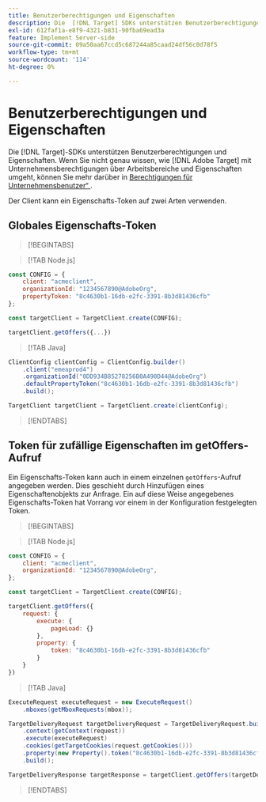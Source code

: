 ```yaml
---
title: Benutzerberechtigungen und Eigenschaften
description: Die  [!DNL Target] SDKs unterstützen Benutzerberechtigungen und Eigenschaften.
exl-id: 612faf1a-e8f9-4321-b831-90fba69ead3a
feature: Implement Server-side
source-git-commit: 09a50aa67ccd5c687244a85caad24df56c0d78f5
workflow-type: tm+mt
source-wordcount: '114'
ht-degree: 0%

---
```


# Benutzerberechtigungen und Eigenschaften

Die [!DNL Target]-SDKs unterstützen Benutzerberechtigungen und Eigenschaften. Wenn Sie nicht genau wissen, wie [!DNL Adobe Target] mit Unternehmensberechtigungen über Arbeitsbereiche und Eigenschaften umgeht, können Sie mehr darüber in [Berechtigungen für Unternehmensbenutzer“ ](https://experienceleague.adobe.com/docs/target/using/administer/manage-users/enterprise/property-channel.html?lang=de).

Der Client kann ein Eigenschafts-Token auf zwei Arten verwenden.

## Globales Eigenschafts-Token

>[!BEGINTABS]

>[!TAB Node.js]

```js {line-numbers="true"}
const CONFIG = {
    client: "acmeclient",
    organizationId: "1234567890@AdobeOrg",
    propertyToken: "8c4630b1-16db-e2fc-3391-8b3d81436cfb"
};

const targetClient = TargetClient.create(CONFIG);

targetClient.getOffers({...})
```

>[!TAB Java]

```java {line-numbers="true"}
ClientConfig clientConfig = ClientConfig.builder()
    .client("emeaprod4")
    .organizationId("0DD934B85278256B0A490D44@AdobeOrg")
    .defaultPropertyToken("8c4630b1-16db-e2fc-3391-8b3d81436cfb")
    .build();

TargetClient targetClient = TargetClient.create(clientConfig);
```

>[!ENDTABS]

## Token für zufällige Eigenschaften im getOffers-Aufruf

Ein Eigenschafts-Token kann auch in einem einzelnen `getOffers`-Aufruf angegeben werden. Dies geschieht durch Hinzufügen eines Eigenschaftenobjekts zur Anfrage. Ein auf diese Weise angegebenes Eigenschafts-Token hat Vorrang vor einem in der Konfiguration festgelegten Token.

>[!BEGINTABS]

>[!TAB Node.js]

```js {line-numbers="true"}
const CONFIG = {
    client: "acmeclient",
    organizationId: "1234567890@AdobeOrg",
};

const targetClient = TargetClient.create(CONFIG);

targetClient.getOffers({
    request: {
        execute: {
            pageLoad: {}
        },
        property: {
            token: "8c4630b1-16db-e2fc-3391-8b3d81436cfb"
        }           
    }
})
```

>[!TAB Java]

```java {line-numbers="true"}
ExecuteRequest executeRequest = new ExecuteRequest()
    .mboxes(getMboxRequests(mbox));

TargetDeliveryRequest targetDeliveryRequest = TargetDeliveryRequest.builder()
    .context(getContext(request))
    .execute(executeRequest)
    .cookies(getTargetCookies(request.getCookies()))
    .property(new Property().token("8c4630b1-16db-e2fc-3391-8b3d81436cfb"))
    .build();

TargetDeliveryResponse targetResponse = targetClient.getOffers(targetDeliveryRequest);
```

>[!ENDTABS]
